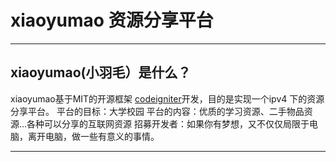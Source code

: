 # xiaoyumao 资源分享平台

--------------

## xiaoyumao(小羽毛）是什么？

xiaoyumao基于MIT的开源框架 [codeigniter](https://codeigniter.com)开发，目的是实现一个ipv4 下的资源分享平台。
平台的目标：大学校园
平台的内容：优质的学习资源、二手物品资源...各种可以分享的互联网资源
招募开发者：如果你有梦想，又不仅仅局限于电脑，离开电脑，做一些有意义的事情。

---------------
